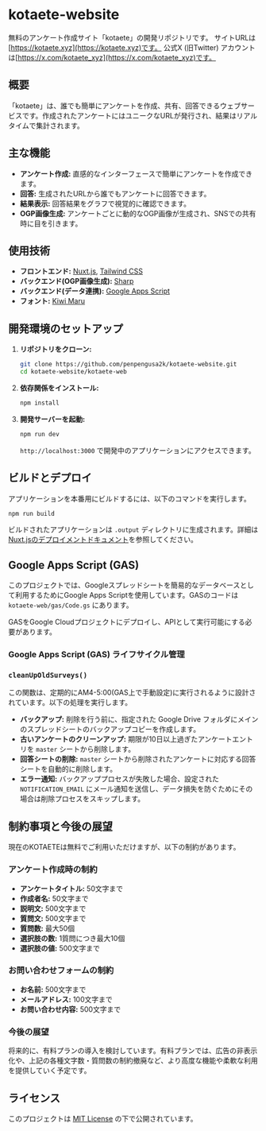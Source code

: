 # kotaete-website

無料のアンケート作成サイト「kotaete」の開発リポジトリです。
サイトURLは[https://kotaete.xyz](https://kotaete.xyz)です。
公式X (旧Twitter) アカウントは[https://x.com/kotaete_xyz](https://x.com/kotaete_xyz)です。

## 概要

「kotaete」は、誰でも簡単にアンケートを作成、共有、回答できるウェブサービスです。作成されたアンケートにはユニークなURLが発行され、結果はリアルタイムで集計されます。

## 主な機能

*   **アンケート作成:** 直感的なインターフェースで簡単にアンケートを作成できます。
*   **回答:** 生成されたURLから誰でもアンケートに回答できます。
*   **結果表示:** 回答結果をグラフで視覚的に確認できます。
*   **OGP画像生成:** アンケートごとに動的なOGP画像が生成され、SNSでの共有時に目を引きます。

## 使用技術

*   **フロントエンド:** [Nuxt.js](https://nuxt.com/), [Tailwind CSS](https://tailwindcss.com/)
*   **バックエンド(OGP画像生成):** [Sharp](https://sharp.pixelplumbing.com/)
*   **バックエンド(データ連携):** [Google Apps Script](https://developers.google.com/apps-script)
*   **フォント:** [Kiwi Maru](https://fonts.google.com/specimen/Kiwi+Maru)

## 開発環境のセットアップ

1.  **リポジトリをクローン:**
    ```bash
    git clone https://github.com/penpengusa2k/kotaete-website.git
    cd kotaete-website/kotaete-web
    ```

2.  **依存関係をインストール:**
    ```bash
    npm install
    ```

3.  **開発サーバーを起動:**
    ```bash
    npm run dev
    ```
    `http://localhost:3000` で開発中のアプリケーションにアクセスできます。

## ビルドとデプロイ

アプリケーションを本番用にビルドするには、以下のコマンドを実行します。

```bash
npm run build
```

ビルドされたアプリケーションは `.output` ディレクトリに生成されます。詳細は[Nuxt.jsのデプロイメントドキュメント](https://nuxt.com/docs/getting-started/deployment)を参照してください。

## Google Apps Script (GAS)

このプロジェクトでは、Googleスプレッドシートを簡易的なデータベースとして利用するためにGoogle Apps Scriptを使用しています。GASのコードは `kotaete-web/gas/Code.gs` にあります。

GASをGoogle Cloudプロジェクトにデプロイし、APIとして実行可能にする必要があります。

### Google Apps Script (GAS) ライフサイクル管理

### `cleanUpOldSurveys()`
この関数は、定期的にAM4-5:00(GAS上で手動設定)に実行されるように設計されています。以下の処理を実行します。
- **バックアップ:** 削除を行う前に、指定された Google Drive フォルダにメインのスプレッドシートのバックアップコピーを作成します。
- **古いアンケートのクリーンアップ:** 期限が10日以上過ぎたアンケートエントリを `master` シートから削除します。
- **回答シートの削除:** `master` シートから削除されたアンケートに対応する回答シートを自動的に削除します。
- **エラー通知:** バックアッププロセスが失敗した場合、設定された `NOTIFICATION_EMAIL` にメール通知を送信し、データ損失を防ぐためにその場合は削除プロセスをスキップします。

## 制約事項と今後の展望

現在のKOTAETEは無料でご利用いただけますが、以下の制約があります。

### アンケート作成時の制約

*   **アンケートタイトル:** 50文字まで
*   **作成者名:** 50文字まで
*   **説明文:** 500文字まで
*   **質問文:** 500文字まで
*   **質問数:** 最大50個
*   **選択肢の数:** 1質問につき最大10個
*   **選択肢の値:** 500文字まで

### お問い合わせフォームの制約

*   **お名前:** 500文字まで
*   **メールアドレス:** 100文字まで
*   **お問い合わせ内容:** 500文字まで

### 今後の展望

将来的に、有料プランの導入を検討しています。有料プランでは、広告の非表示化や、上記の各種文字数・質問数の制約撤廃など、より高度な機能や柔軟な利用を提供していく予定です。

## ライセンス

このプロジェクトは [MIT License](LICENSE) の下で公開されています。
